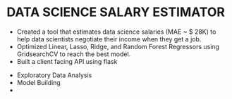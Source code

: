 # DATA SCIENCE SALARY ESTIMATOR 

* Created a tool that estimates data science salaries (MAE ~ $ 28K) to help data scientists negotiate their income when they get a job.
* Optimized Linear, Lasso, Ridge, and Random Forest Regressors using GridsearchCV to reach the best model.
* Built a client facing API using flask

- Exploratory Data Analysis
- Model Building
- 

